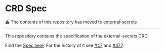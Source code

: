 # CRD Spec

:warning: The contents of this repository has moved to [external-secrets](https://github.com/external-secrets/external-secrets)

---

This repository contains the specification of the external-secrets CRD. 

Find the [Spec here](./Spec.md). For the history of it see [#47](https://github.com/external-secrets/kubernetes-external-secrets/issues/47) and [#477](https://github.com/external-secrets/kubernetes-external-secrets/issues/477).

